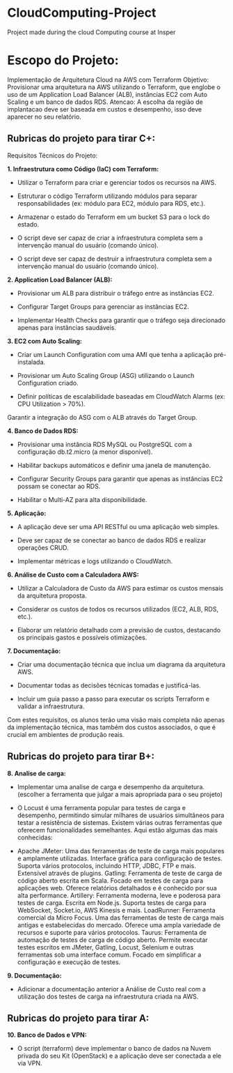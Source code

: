 # CloudComputing-Project
Project made during the cloud Computing course at Insper

# Escopo do Projeto:

Implementação de Arquitetura Cloud na AWS com Terraform
Objetivo: Provisionar uma arquitetura na AWS utilizando o Terraform, que englobe o uso de um Application Load Balancer (ALB), instâncias EC2 com Auto Scaling e um banco de dados RDS. Atencao: A escolha da região de implantacao deve ser baseada em custos e desempenho, isso deve aparecer no seu relatório.

## Rubricas do projeto para tirar C+:

Requisitos Técnicos do Projeto:

**1. Infraestrutura como Código (IaC) com Terraform:**

 - Utilizar o Terraform para criar e gerenciar todos os recursos na AWS.

 - Estruturar o código Terraform utilizando módulos para separar responsabilidades (ex: módulo para EC2, módulo para RDS, etc.).

 - Armazenar o estado do Terraform em um bucket S3 para o lock do estado.

 - O script deve ser capaz de criar a infraestrutura completa sem a intervenção manual do usuário (comando único).

 - O script deve ser capaz de destruir a infraestrutura completa sem a intervenção manual do usuário (comando único).

**2. Application Load Balancer (ALB):**

 - Provisionar um ALB para distribuir o tráfego entre as instâncias EC2.

 - Configurar Target Groups para gerenciar as instâncias EC2.

 - Implementar Health Checks para garantir que o tráfego seja direcionado apenas para instâncias saudáveis.

**3. EC2 com Auto Scaling:**

 - Criar um Launch Configuration com uma AMI que tenha a aplicação pré-instalada.

 - Provisionar um Auto Scaling Group (ASG) utilizando o Launch Configuration criado.

 - Definir políticas de escalabilidade baseadas em CloudWatch Alarms (ex: CPU Utilization > 70%).

Garantir a integração do ASG com o ALB através do Target Group.

**4. Banco de Dados RDS:**

 - Provisionar uma instância RDS MySQL ou PostgreSQL com a configuração db.t2.micro (a menor disponível).

 - Habilitar backups automáticos e definir uma janela de manutenção.

 - Configurar Security Groups para garantir que apenas as instâncias EC2 possam se conectar ao RDS.

 - Habilitar o Multi-AZ para alta disponibilidade.

**5. Aplicação:**

 - A aplicação deve ser uma API RESTful ou uma aplicação web simples.

 - Deve ser capaz de se conectar ao banco de dados RDS e realizar operações CRUD.

 - Implementar métricas e logs utilizando o CloudWatch.

**6. Análise de Custo com a Calculadora AWS:**

 - Utilizar a Calculadora de Custo da AWS para estimar os custos mensais da arquitetura proposta.

 - Considerar os custos de todos os recursos utilizados (EC2, ALB, RDS, etc.).

 - Elaborar um relatório detalhado com a previsão de custos, destacando os principais gastos e possíveis otimizações.

**7. Documentação:**

 - Criar uma documentação técnica que inclua um diagrama da arquitetura AWS.

 - Documentar todas as decisões técnicas tomadas e justificá-las.

 - Incluir um guia passo a passo para executar os scripts Terraform e validar a infraestrutura.

Com estes requisitos, os alunos terão uma visão mais completa não apenas da implementação técnica, mas também dos custos associados, o que é crucial em ambientes de produção reais.

## Rubricas do projeto para tirar B+:

**8. Analise de carga:**

 - Implementar uma analise de carga e desempenho da arquitetura. (escolher a ferramenta que julgar a mais apropriada para o seu projeto)

 - O Locust é uma ferramenta popular para testes de carga e desempenho, permitindo simular milhares de usuários simultâneos para testar a resistência de sistemas. Existem várias outras ferramentas que oferecem funcionalidades semelhantes. Aqui estão algumas das mais conhecidas:

 - Apache JMeter: Uma das ferramentas de teste de carga mais populares e amplamente utilizadas. Interface gráfica para configuração de testes. Suporta vários protocolos, incluindo HTTP, JDBC, FTP e mais. Extensível através de plugins. Gatling: Ferramenta de teste de carga de código aberto escrita em Scala. Focado em testes de carga para aplicações web. Oferece relatórios detalhados e é conhecido por sua alta performance. Artillery: Ferramenta moderna, leve e poderosa para testes de carga. Escrita em Node.js. Suporta testes de carga para WebSocket, Socket.io, AWS Kinesis e mais. LoadRunner: Ferramenta comercial da Micro Focus. Uma das ferramentas de teste de carga mais antigas e estabelecidas do mercado. Oferece uma ampla variedade de recursos e suporte para vários protocolos. Taurus: Ferramenta de automação de testes de carga de código aberto. Permite executar testes escritos em JMeter, Gatling, Locust, Selenium e outras ferramentas sob uma interface comum. Focado em simplificar a configuração e execução de testes.

**9. Documentação:**

 - Adicionar a documentação anterior a Análise de Custo real com a utilização dos testes de carga na infraestrutura criada na AWS.

## Rubricas do projeto para tirar A:

**10. Banco de Dados e VPN:**

 - O script (terraform) deve implementar o banco de dados na Nuvem privada do seu Kit (OpenStack) e a aplicação deve ser conectada a ele via VPN.
